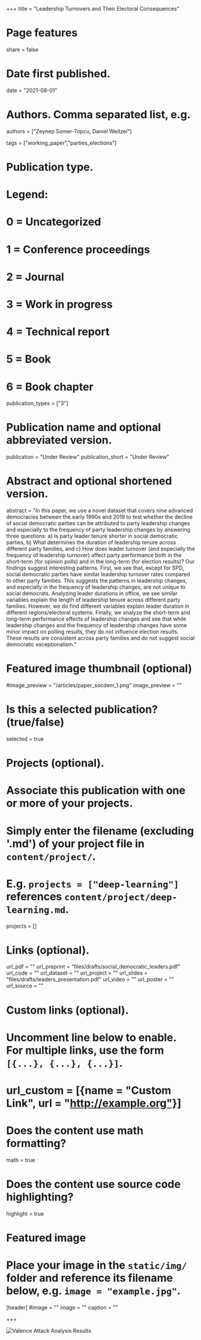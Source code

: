 +++
title = "Leadership Turnovers and Their Electoral Consequences"

# Page features
share =  false 

# Date first published.
date = "2021-08-01"

# Authors. Comma separated list, e.g.
authors = ["Zeynep Somer-Topcu, Daniel Weitzel"]

tags = ["working_paper","parties_elections"]


# Publication type.
# Legend:
# 0 = Uncategorized
# 1 = Conference proceedings
# 2 = Journal
# 3 = Work in progress
# 4 = Technical report
# 5 = Book
# 6 = Book chapter
publication_types = ["3"]

# Publication name and optional abbreviated version.
publication = "Under Review"
publication_short = "Under Review"

# Abstract and optional shortened version.
abstract = "In this paper, we use a novel dataset that covers nine advanced democracies between the early 1990s and 2019 to test whether the decline of social democratic parties can be attributed to party leadership changes and especially to the frequency of party leadership changes by answering three questions: a) Is party leader tenure shorter in social democratic parties, b) What determines the duration of leadership tenure across different party families, and c) How does leader turnover (and especially the frequency of leadership turnover) affect party performance both in the short-term (for opinion polls) and in the long-term (for election results)? Our findings suggest interesting patterns. First, we see that, except for SPD, social democratic parties have similar leadership turnover rates compared to other party families. This suggests the patterns in leadership changes, and especially in the frequency of leadership changes, are not unique to social democrats. Analyzing leader durations in office, we see similar variables explain the length of leadership tenure across different party families. However, we do find different variables explain leader duration in different regions/electoral systems. Finally, we analyze the short-term and long-term performance effects of leadership changes and see that while leadership changes and the frequency of leadership changes have some minor impact on polling results, they do not influence election results. These results are consistent across party families and do not suggest social democratic exceptionalism."

# Featured image thumbnail (optional)
#image_preview = "/articles/paper_socdem_1.png"
image_preview = ""

# Is this a selected publication? (true/false)
selected = true

# Projects (optional).
#   Associate this publication with one or more of your projects.
#   Simply enter the filename (excluding '.md') of your project file in `content/project/`.
#   E.g. `projects = ["deep-learning"]` references `content/project/deep-learning.md`.
projects = []

# Links (optional).
url_pdf = ""
url_preprint = "files/drafts/social_democratic_leaders.pdf"
url_code = ""
url_dataset = ""
url_project = ""
url_slides = "files/drafts/leaders_presentation.pdf"
url_video = ""
url_poster = ""
url_source = ""

# Custom links (optional).
#   Uncomment line below to enable. For multiple links, use the form `[{...}, {...}, {...}]`.
# url_custom = [{name = "Custom Link", url = "http://example.org"}]

# Does the content use math formatting?
math = true

# Does the content use source code highlighting?
highlight = true

# Featured image
# Place your image in the `static/img/` folder and reference its filename below, e.g. `image = "example.jpg"`.
[header]
#image = ""
image = ""
caption = ""

+++

![Valence Attack Analysis Results](../../img/articles/paper_socdem_1.png)

